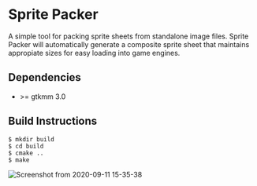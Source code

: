# Sprite Packer

A simple tool for packing sprite sheets from standalone image files. Sprite Packer will automatically generate a composite sprite sheet that maintains appropiate sizes for easy loading into game engines.

## Dependencies

 * \>= gtkmm 3.0


## Build Instructions

```console
$ mkdir build
$ cd build
$ cmake ..
$ make
```

![Screenshot from 2020-09-11 15-35-38](https://user-images.githubusercontent.com/48102969/92970645-9f8d1c00-f444-11ea-990b-428cba1853d1.png)